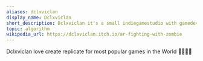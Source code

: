 ```yaml
---
aliases: dclxviclan
display_name: Dclxviclan
short_description: Dclxviclan it's a small indiegamestudio with gamedev snippets source code from building projects inside. 
topic: algorithm
wikipedia_url: https://dclxviclan.itch.io/ar-fighting-with-zombie
---
```

Dclxviclan love create replicate for most popular games in the World 👀💬💢🚸
